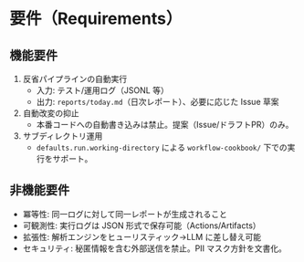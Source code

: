 # 要件（Requirements）

## 機能要件
1. 反省パイプラインの自動実行
   - 入力: テスト/運用ログ（JSONL 等）
   - 出力: `reports/today.md`（日次レポート）、必要に応じた Issue 草案
2. 自動改変の抑止
   - 本番コードへの自動書き込みは禁止。提案（Issue/ドラフトPR）のみ。
3. サブディレクトリ運用
   - `defaults.run.working-directory` による `workflow-cookbook/` 下での実行をサポート。

## 非機能要件
- 冪等性: 同一ログに対して同一レポートが生成されること
- 可観測性: 実行ログは JSON 形式で保存可能（Actions/Artifacts）
- 拡張性: 解析エンジンをヒューリスティック→LLM に差し替え可能
- セキュリティ: 秘匿情報を含む外部送信を禁止。PII マスク方針を文書化。
